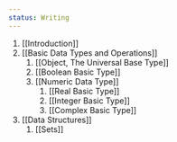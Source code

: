 ```yaml
---
status: Writing
---
```

1. [[Introduction]]
2. [[Basic Data Types and Operations]]
	1. [[Object, The Universal Base Type]]
	2. [[Boolean Basic Type]]
	3. [[Numeric Data Type]]
		1. [[Real Basic Type]]
		2. [[Integer Basic Type]]
		3. [[Complex Basic Type]]
3. [[Data Structures]]
	1. [[Sets]]